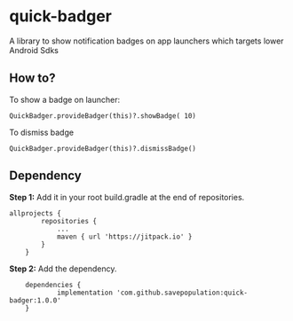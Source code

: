 # quick-badger
A library to show notification badges on app launchers which targets lower Android Sdks

## How to?
To show a badge on launcher:
```
QuickBadger.provideBadger(this)?.showBadge( 10)
```

To dismiss badge
```
QuickBadger.provideBadger(this)?.dismissBadge()
```
## Dependency
<b>Step 1:</b> Add it in your root build.gradle at the end of repositories.

```
allprojects {
		repositories {
			...
			maven { url 'https://jitpack.io' }
		}
	}
```

<b>Step 2:</b> Add the dependency.

```
	dependencies {
	        implementation 'com.github.savepopulation:quick-badger:1.0.0'
	}
```


